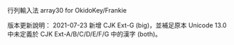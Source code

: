 行列輸入法 array30 for OkidoKey/Frankie

版本更新說明：
2021-07-23 新增 CJK Ext-G (big)，並補足原本 Unicode 13.0 中未定義於 CJK Ext-A/B/C/D/E/F/G 中的漢字 (both)。

